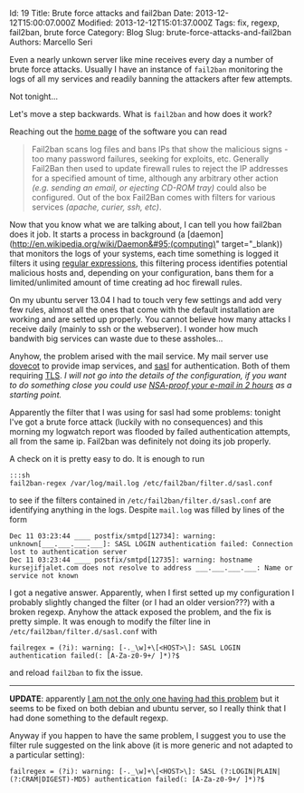 Id: 19
Title: Brute force attacks and fail2ban
Date: 2013-12-12T15:00:07.000Z
Modified: 2013-12-12T15:01:37.000Z
Tags: fix, regexp, fail2ban, brute force
Category: Blog
Slug: brute-force-attacks-and-fail2ban
Authors: Marcello Seri

Even a nearly unkown server like mine receives every day a number of brute force attacks. Usually I have an instance of `fail2ban` monitoring the logs of all my services and readily banning the attackers after few attempts.

Not tonight... 

Let's move a step backwards. What is `fail2ban` and how does it work?

Reaching out the [home page](http://www.fail2ban.org) of the software you can read

> Fail2ban scans log files and bans IPs that show the malicious signs - too many password failures, seeking for exploits, etc. Generally Fail2Ban then used to update firewall rules to reject the IP addresses for a specified amount of time, although any arbitrary other action *(e.g. sending an email, or ejecting CD-ROM tray)* could also be configured. Out of the box Fail2Ban comes with filters for various services *(apache, curier, ssh, etc)*.

Now that you know what we are talking about, I can tell you how fail2ban does it job. It starts a process in background (a [daemon](http://en.wikipedia.org/wiki/Daemon&#95;(computing)" target="&#95;blank)) that monitors the logs of your systems, each time something is logged it filters it using [regular expressions](http://en.wikipedia.org/wiki/Regular_expression), this filtering process identifies potential malicious hosts and, depending on your configuration, bans them for a limited/unlimited amount of time creating ad hoc firewall rules.

On my ubuntu server 13.04 I had to touch very few settings and add very few rules, almost all the ones that come with the default installation are working and are setted up properly. You cannot believe how many attacks I receive daily (mainly to ssh or the webserver). I wonder how much bandwith big services can waste due to these assholes...

Anyhow, the problem arised with the mail service. My mail server use [dovecot](http://www.dovecot.org) to provide imap services, and [sasl](http://en.wikipedia.org/wiki/Simple_Authentication_and_Security_Layer) for authentication. Both of them requiring [TLS](http://it.wikipedia.org/wiki/Transport_Layer_Security). _I will not go into the details of the configuration, if you want to do something close you could use [NSA-proof your e-mail in 2 hours](http://sealedabstract.com/code/nsa-proof-your-e-mail-in-2-hours/) as a starting point._

Apparently the filter that I was using for sasl had some problems: tonight I've got a brute force attack (luckily with no consequences) and this morning my logwatch report was flooded by failed authentication attempts, all from the same ip. Fail2ban was definitely not doing its job properly.

A check on it is pretty easy to do. It is enough to run

    :::sh
    fail2ban-regex /var/log/mail.log /etc/fail2ban/filter.d/sasl.conf

to see if the filters contained in `/etc/fail2ban/filter.d/sasl.conf` are identifying anything in the logs. Despite `mail.log` was filled by lines of the form

    Dec 11 03:23:44 ____ postfix/smtpd[12734]: warning: unknown[___.___.___.___]: SASL LOGIN authentication failed: Connection lost to authentication server
    Dec 11 03:23:44 ____ postfix/smtpd[12735]: warning: hostname kursejifjalet.com does not resolve to address ___.___.___.___: Name or service not known

I got a negative answer. Apparently, when I first setted up my configuration I probably slightly changed the filter (or I had an older version???) with a broken regexp. Anyhow the attack exposed the problem, and the fix is pretty simple. It was enough to modify the filter line in `/etc/fail2ban/filter.d/sasl.conf` with 

    failregex = (?i): warning: [-._\w]+\[<HOST>\]: SASL LOGIN authentication failed(: [A-Za-z0-9+/ ]*)?$

and reload `fail2ban` to fix the issue.

* * * * * * 

**UPDATE**: apparently [I am not the only one having had this problem](http://www.howtoforge.com/forums/showthread.php?t=51349) but it seems to be fixed on both debian and ubuntu server, so I really think that I had done something to the default regexp.

Anyway if you happen to have the same problem, I suggest you to use the filter rule suggested on the link above (it is more generic and not adapted to a particular setting):

    failregex = (?i): warning: [-._\w]+\[<HOST>\]: SASL (?:LOGIN|PLAIN|(?:CRAM|DIGEST)-MD5) authentication failed(: [A-Za-z0-9+/ ]*)?$
